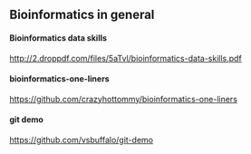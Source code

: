 ## Bioinformatics in general

#### Bioinformatics data skills
http://2.droppdf.com/files/5aTvl/bioinformatics-data-skills.pdf

#### bioinformatics-one-liners
https://github.com/crazyhottommy/bioinformatics-one-liners

#### git demo
https://github.com/vsbuffalo/git-demo
